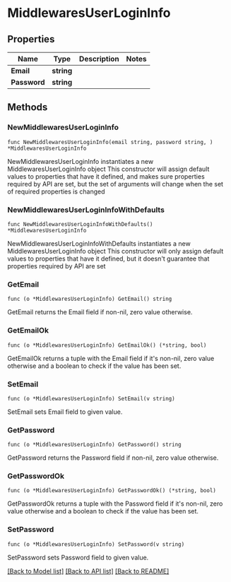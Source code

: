 # MiddlewaresUserLoginInfo

## Properties

Name | Type | Description | Notes
------------ | ------------- | ------------- | -------------
**Email** | **string** |  | 
**Password** | **string** |  | 

## Methods

### NewMiddlewaresUserLoginInfo

`func NewMiddlewaresUserLoginInfo(email string, password string, ) *MiddlewaresUserLoginInfo`

NewMiddlewaresUserLoginInfo instantiates a new MiddlewaresUserLoginInfo object
This constructor will assign default values to properties that have it defined,
and makes sure properties required by API are set, but the set of arguments
will change when the set of required properties is changed

### NewMiddlewaresUserLoginInfoWithDefaults

`func NewMiddlewaresUserLoginInfoWithDefaults() *MiddlewaresUserLoginInfo`

NewMiddlewaresUserLoginInfoWithDefaults instantiates a new MiddlewaresUserLoginInfo object
This constructor will only assign default values to properties that have it defined,
but it doesn't guarantee that properties required by API are set

### GetEmail

`func (o *MiddlewaresUserLoginInfo) GetEmail() string`

GetEmail returns the Email field if non-nil, zero value otherwise.

### GetEmailOk

`func (o *MiddlewaresUserLoginInfo) GetEmailOk() (*string, bool)`

GetEmailOk returns a tuple with the Email field if it's non-nil, zero value otherwise
and a boolean to check if the value has been set.

### SetEmail

`func (o *MiddlewaresUserLoginInfo) SetEmail(v string)`

SetEmail sets Email field to given value.


### GetPassword

`func (o *MiddlewaresUserLoginInfo) GetPassword() string`

GetPassword returns the Password field if non-nil, zero value otherwise.

### GetPasswordOk

`func (o *MiddlewaresUserLoginInfo) GetPasswordOk() (*string, bool)`

GetPasswordOk returns a tuple with the Password field if it's non-nil, zero value otherwise
and a boolean to check if the value has been set.

### SetPassword

`func (o *MiddlewaresUserLoginInfo) SetPassword(v string)`

SetPassword sets Password field to given value.



[[Back to Model list]](../README.md#documentation-for-models) [[Back to API list]](../README.md#documentation-for-api-endpoints) [[Back to README]](../README.md)



